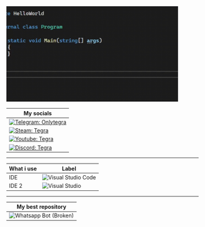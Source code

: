 <img src="Benvenutofinal.gif" alt="Descrizione della GIF" width="450" height="250">


| **My socials** |
| ---------------- |
| [![Telegram: Onlytegra](https://img.shields.io/badge/Telegram-@OnlyTegra-blue?logo=telegram&style=flat)](https://t.me/OnlyTegra) |
| [![Steam: Tegra](https://img.shields.io/badge/Steam-Tegra-black?logo=steam&style=flat)](https://steamcommunity.com/id/realtegra/)|
|[![Youtube: Tegra](https://img.shields.io/badge/YouTube-@OnlyTegra-darkred?logo=youtube&style=flat)](https://www.youtube.com/@OnlyTegra)|
|[![Discord: Tegra](https://img.shields.io/badge/Discord-@OnlyTegra-7289DA?logo=discord&style=flat)](https://discord.gg/xv2Pz32sxE)|
-------------     
|**What i use**| **Label** |
|---------------| -------------- |
| IDE | ![Visual Studio Code](https://img.shields.io/badge/Visual%20Studio%20Code-007ACC?logo=visualstudiocode&style=flat) |
| IDE 2 | ![Visual Studio](https://img.shields.io/badge/Visual%20Studio-5C2D91?logo=visualstudio&style=flat)|
----------------
|**My best repository**|
|-----------------------|
|![Whatsapp Bot (Broken)](https://img.shields.io/badge/GitHub-TegraBot-181717?logo=github&style=flat")|



